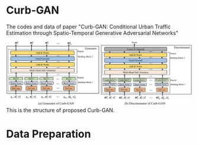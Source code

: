 # Curb-GAN
The codes and data of paper "Curb-GAN: Conditional Urban Traffic Estimation through Spatio-Temporal Generative Adversarial Networks"

![Overview of Curb_GAN](images/structure.png)
This is the structure of proposed Curb-GAN.


# Data Preparation
